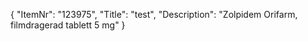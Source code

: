 {
  "ItemNr": "123975",
  "Title": "test",
  "Description": "Zolpidem Orifarm, filmdragerad tablett 5 mg"
}